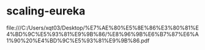 # scaling-eureka
file:///C:/Users/xqt03/Desktop/%E7%AE%80%E5%8E%86%E3%80%81%E4%BD%9C%E5%93%81%E9%9B%86/%E8%96%9B%E6%B7%87%E6%A1%90%20%E4%BD%9C%E5%93%81%E9%9B%86.pdf
